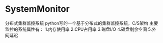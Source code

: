 # SystemMonitor
分布式集群监控系统
python写的一个基于分布式的集群监控系统，C/S架构
主要监控的系统属性有：
                    1.内存使用率
                    2.CPU占用率
                    3.磁盘I/O
                    4.磁盘剩余空间
                    5.外网延迟

